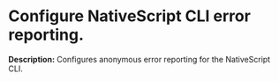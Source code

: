 # Configure NativeScript CLI error reporting.

**Description:** Configures anonymous error reporting for the NativeScript CLI.

